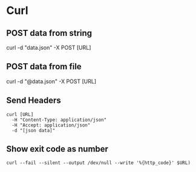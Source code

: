# Curl

## POST data from string

   curl -d "data.json" -X POST [URL]

## POST data from file

   curl -d "@data.json" -X POST [URL]

## Send Headers

    curl [URL]
      -H "Content-Type: application/json"
      -H "Accept: application/json"
      -d "[json data]"

## Show exit code as number

    curl --fail --silent --output /dev/null --write '%{http_code}' $URL)


